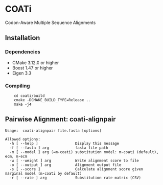 # COATi
Codon-Aware Multiple Sequence Alignments

## Installation

### Dependencies

* CMake 3.12.0 or higher
* Boost 1.47 or higher
* Eigen 3.3

### Compiling

```
	cd coati/build
	cmake -DCMAKE_BUILD_TYPE=Release ..
	make -j4
```


## Pairwise Alignment: coati-alignpair

```
Usage:	coati-alignpair file.fasta [options]

Allowed options:
  -h [ --help ]                 Display this message
  -f [ --fasta ] arg            fasta file path
  -m [ --model ] arg (=m-coati) substitution model: m-coati (default), ecm, m-ecm
  -w [ --weight ] arg           Write alignment score to file
  -o [ --output ] arg           Alignment output file
  -s [ --score ]                Calculate alignment score given marginal model (m-coati by default)
  -r [ --rate ] arg             Substitution rate matrix (CSV)
 ```

